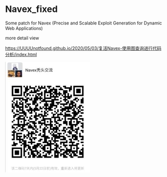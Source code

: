 # Navex_fixed
Some patch for Navex (Precise and Scalable Exploit Generation for Dynamic Web Applications)

more detail view

<https://UUUUnotfound.github.io/2020/05/03/复活Navex-使用图查询进行代码分析/index.html>

![image-20200515133606522](README/image-20200515133606522.png)

